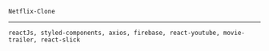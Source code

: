 ```
Netflix-Clone
```

---

```
reactJs, styled-components, axios, firebase, react-youtube, movie-trailer, react-slick
```
